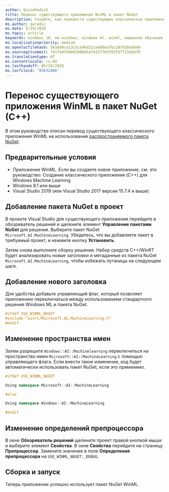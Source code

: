 ```yaml
---
author: QuinnRadich
title: Перенос существующего приложения WinML в пакет NuGet
description: Узнайте, как перевести существующее классическое приложение WinML на использование распространяемого пакета NuGet.
ms.author: quradic
ms.date: 5/19/2020
ms.topic: article
keywords: windows 10, ии windows, windows ml, winml, машинное обучение windows, NuGet
ms.localizationpriority: medium
ms.openlocfilehash: 56ab40ca13c5ca46d21ca4b6ea7bc207920ad440
ms.sourcegitcommit: f41fad7e6b6280bbbaf4157703f03fb7f23de676
ms.translationtype: HT
ms.contentlocale: ru-RU
ms.lasthandoff: 05/19/2020
ms.locfileid: "83632806"
---
```

# <a name="port-an-existing-winml-app-to-nuget-package-c"></a>Перенос существующего приложения WinML в пакет NuGet (C++) 

В этом руководстве описан перевод существующего классического приложения WinML на использование [распространяемого пакета NuGet](https://github.com/microsoft/Windows-Machine-Learning/tree/master/Samples/SqueezeNetObjectDetection/Desktop/cpp). 

## <a name="prerequisites"></a>Предварительные условия

* Приложение WinML. Если вы создаете новое приложение, см. это руководство: Создание классического приложения (C++) для Windows Machine Learning 
* Windows 8.1 или выше 
* Visual Studio 2019 (или Visual Studio 2017 версии 15.7.4 и выше)

## <a name="add-the-nuget-package-to-your-project"></a>Добавление пакета NuGet в проект

В проекте Visual Studio для существующего приложения перейдите в обозреватель решений и щелкните элемент **Управление пакетами NuGet** для решения. Выберите пакет NuGet `Microsoft.AI.MachineLearning`. Убедитесь, что вы добавляете пакет в требуемый проект, и нажмите кнопку **Установить**.

Затем снова выполните сборку решения. Набор средств C++/WinRT будет анализировать новые заголовки и метаданные из пакета NuGet `Microsoft.AI.MachineLearning`, чтобы избежать путаницы на следующем шаге.

## <a name="include-the-new-header"></a>Добавление нового заголовка

Для удобства добавьте управляющий флаг, который позволяет приложению переключаться между использованием стандартного решения Windows ML и пакета NuGet.

```c++
#ifdef USE_WINML_NUGET
#include “winrt/Microsoft.AI.MachineLearning.h” 
#endif
```

## <a name="change-the-namespace"></a>Изменение пространства имен

Затем разрешите `Windows::AI::Machinelearning` переключиться на пространство имен `Microsoft::AI::MachineLearning` с помощью управляющего флага. Если внести такое изменение, код будет автоматически использовать пакет NuGet, если это применимо.

```c++
#ifdef USE_WINML_NUGET 

Using namespace Microsoft::AI::MachineLearning 

#else 

Using namespace Windows::AI::MachineLearning 

#endif 
```

## <a name="change-the-preprocessor-definitions"></a>Изменение определений препроцессора

В окне **Обозреватель решений** щелкните проект правой кнопкой мыши и выберите элемент **Свойства**. В окне **Свойства** перейдите на страницу **Препроцессор**. Замените значение в поле **Определения препроцессора** на `USE_WINML_NUGET:_DEBUG`.

## <a name="build-and-run"></a>Сборка и запуск

Теперь приложение успешно использует пакет NuGet WinML.